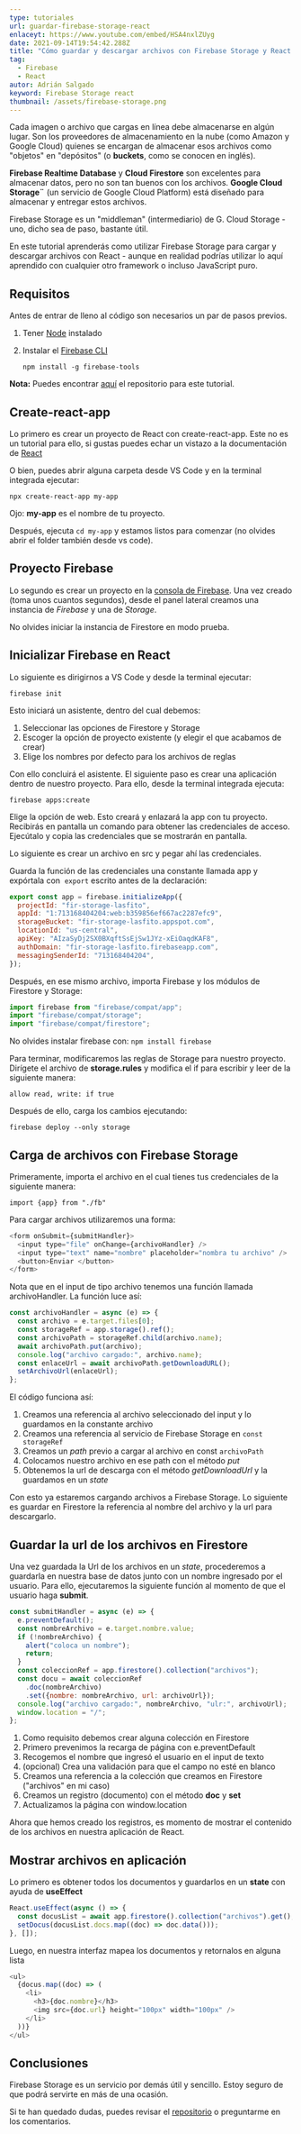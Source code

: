 ```yaml
---
type: tutoriales
url: guardar-firebase-storage-react
enlaceyt: https://www.youtube.com/embed/HSA4nxlZUyg
date: 2021-09-14T19:54:42.288Z
title: "Cómo guardar y descargar archivos con Firebase Storage y React "
tag:
  - Firebase
  - React
autor: Adrián Salgado
keyword: Firebase Storage react
thumbnail: /assets/firebase-storage.png
---
```


Cada imagen o archivo que cargas en línea debe almacenarse en algún lugar. Son los proveedores de almacenamiento en la nube (como Amazon y Google Cloud) quienes se encargan de almacenar esos archivos como "objetos" en "depósitos" (o **buckets**, como se conocen en inglés).

**Firebase Realtime Database** y **Cloud Firestore** son excelentes para almacenar datos, pero no son tan buenos con los archivos. **Google Cloud Storage¨** (un servicio de Google Cloud Platform) está diseñado para almacenar y entregar estos archivos.

Firebase Storage es un "middleman" (intermediario) de G. Cloud Storage - uno, dicho sea de paso, bastante útil.

En este tutorial aprenderás como utilizar Firebase Storage para cargar y descargar archivos con React - aunque en realidad podrías utilizar lo aquí aprendido con cualquier otro framework o incluso JavaScript puro.

## Requisitos

Antes de entrar de lleno al código son necesarios un par de pasos previos.

1. Tener [Node](https://nodejs.org/es/) instalado
2. Instalar el [Firebase CLI](https://firebaseopensource.com/projects/firebase/firebase-tools/)

   `npm install -g firebase-tools`

**Nota:** Puedes encontrar [aquí](https://github.com/lasfito/tutoriales/tree/master/04-firebase-storage) el repositorio para este tutorial.

## Create-react-app

Lo primero es crear un proyecto de React con create-react-app. Este no es un tutorial para ello, si gustas puedes echar un vistazo a la documentación de [React](https://create-react-app.dev/docs/getting-started)

O bien, puedes abrir alguna carpeta desde VS Code y en la terminal integrada ejecutar:

`npx create-react-app my-app`

Ojo: **my-app** es el nombre de tu proyecto.

Después, ejecuta `cd my-app` y estamos listos para comenzar (no olvides abrir el folder también desde vs code).

## Proyecto Firebase

Lo segundo es crear un proyecto en la [consola de Firebase](console.firebase.google.com). Una vez creado (toma unos cuantos segundos), desde el panel lateral creamos una instancia de _Firebase_ y una de _Storage_.

No olvides iniciar la instancia de Firestore en modo prueba.

## Inicializar Firebase en React

Lo siguiente es dirigirnos a VS Code y desde la terminal ejecutar:

`firebase init`

Esto iniciará un asistente, dentro del cual debemos:

1. Seleccionar las opciones de Firestore y Storage
2. Escoger la opción de proyecto existente (y elegir el que acabamos de crear)
3. Elige los nombres por defecto para los archivos de reglas

Con ello concluirá el asistente. El siguiente paso es crear una aplicación dentro de nuestro proyecto. Para ello, desde la terminal integrada ejecuta:

`firebase apps:create`

Elige la opción de web.
Esto creará y enlazará la app con tu proyecto. Recibirás en pantalla un comando para obtener las credenciales de acceso. Ejecútalo y copia las credenciales que se mostrarán en pantalla.

Lo siguiente es crear un archivo en src y pegar ahí las credenciales.

Guarda la función de las credenciales una constante llamada app y expórtala con  `export` escrito antes de la declaración:

```javascript
export const app = firebase.initializeApp({
  projectId: "fir-storage-lasfito",
  appId: "1:713168404204:web:b359856ef667ac2287efc9",
  storageBucket: "fir-storage-lasfito.appspot.com",
  locationId: "us-central",
  apiKey: "AIzaSyDj2SX0BXqftSsEjSw1JYz-xEiOaqdKAF8",
  authDomain: "fir-storage-lasfito.firebaseapp.com",
  messagingSenderId: "713168404204",
});
```

Después, en ese mismo archivo, importa Firebase y los módulos de Firestore y Storage:

```javascript
import firebase from "firebase/compat/app";
import "firebase/compat/storage";
import "firebase/compat/firestore";
```

No olvides instalar firebase con:
`npm install firebase`

Para terminar, modificaremos las reglas de Storage para nuestro proyecto.
Dirígete el archivo de **storage.rules** y modifica el if para escribir y leer de la siguiente manera:

`allow read, write: if true`

Después de ello, carga los cambios ejecutando:

`firebase deploy --only storage`

## Carga de archivos con Firebase Storage

Primeramente, importa el archivo en el cual tienes tus credenciales de la siguiente manera:

`import {app} from "./fb"`

Para cargar archivos utilizaremos una forma:

```javascript
<form onSubmit={submitHandler}>
  <input type="file" onChange={archivoHandler} />
  <input type="text" name="nombre" placeholder="nombra tu archivo" />
  <button>Enviar </button>
</form>
```

Nota que en el input de tipo archivo tenemos una función llamada archivoHandler.
La función luce así:

```javascript
const archivoHandler = async (e) => {
  const archivo = e.target.files[0];
  const storageRef = app.storage().ref();
  const archivoPath = storageRef.child(archivo.name);
  await archivoPath.put(archivo);
  console.log("archivo cargado:", archivo.name);
  const enlaceUrl = await archivoPath.getDownloadURL();
  setArchivoUrl(enlaceUrl);
};
```

El código funciona así:

1. Creamos una referencia al archivo seleccionado del input y lo guardamos en la constante archivo
2. Creamos una referencia al servicio de Firebase Storage en `const storageRef`
3. Creamos un _path_ previo a cargar al archivo en const `archivoPath`
4. Colocamos nuestro archivo en ese path con el método _put_
5. Obtenemos la url de descarga con el método _getDownloadUrl_ y la guardamos en un _state_

Con esto ya estaremos cargando archivos a Firebase Storage. Lo siguiente es guardar en Firestore la referencia al nombre del archivo y la url para descargarlo.

## Guardar la url de los archivos en Firestore

Una vez guardada la Url de los archivos en un _state_, procederemos a guardarla en nuestra base de datos junto con un nombre ingresado por el usuario. Para ello, ejecutaremos la siguiente función al momento de que el usuario haga **submit**.

```javascript
const submitHandler = async (e) => {
  e.preventDefault();
  const nombreArchivo = e.target.nombre.value;
  if (!nombreArchivo) {
    alert("coloca un nombre");
    return;
  }
  const coleccionRef = app.firestore().collection("archivos");
  const docu = await coleccionRef
    .doc(nombreArchivo)
    .set({nombre: nombreArchivo, url: archivoUrl});
  console.log("archivo cargado:", nombreArchivo, "ulr:", archivoUrl);
  window.location = "/";
};
```

1. Como requisito debemos crear alguna colección en Firestore
2. Primero prevenimos la recarga de página con e.preventDefault
3. Recogemos el nombre que ingresó el usuario en el input de texto
4. (opcional) Crea una validación para que el campo no esté en blanco
5. Creamos una referencia a la colección que creamos en Firestore ("archivos" en mi caso)
6. Creamos un registro (documento) con el método **doc** y **set**
7. Actualizamos la página con window.location

Ahora que hemos creado los registros, es momento de mostrar el contenido de los archivos en nuestra aplicación de React.

## Mostrar archivos en aplicación

Lo primero es obtener todos los documentos y guardarlos en un **state** con ayuda de **useEffect**

```javascript
React.useEffect(async () => {
  const docusList = await app.firestore().collection("archivos").get();
  setDocus(docusList.docs.map((doc) => doc.data()));
}, []);
```

Luego, en nuestra interfaz mapea los documentos y retornalos en alguna lista

```javascript
<ul>
  {docus.map((doc) => (
    <li>
      <h3>{doc.nombre}</h3>
      <img src={doc.url} height="100px" width="100px" />
    </li>
  ))}
</ul>
```

## Conclusiones

Firebase Storage es un servicio por demás útil y sencillo. Estoy seguro de que podrá servirte en más de una ocasión.

Si te han quedado dudas, puedes revisar el [repositorio](https://github.com/lasfito/tutoriales/tree/master/04-firebase-storage) o preguntarme en los comentarios.
